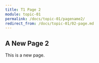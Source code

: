 ```yaml
---
title: T1 Page 2
module: topic-01
permalink: /docs/topic-01/pagename2/
redirect_from: /docs/topic-01/02-page.md
---
```


## A New Page 2

This is a new page.
